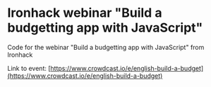 # Ironhack webinar "Build a budgetting app with JavaScript"

Code for the webinar "Build a budgetting app with JavaScript" from Ironhack

Link to event: [https://www.crowdcast.io/e/english-build-a-budget](https://www.crowdcast.io/e/english-build-a-budget)
